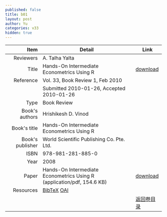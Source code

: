 ```yaml
---
published: false
title: b01
layout: post
author: Yu
categories: v33
hidden: true
---
```


| Item | Detail | Link |
|---:|---|---|
| Reviewers | A. Talha Yalta| |
| Title |Hands-On Intermediate Econometrics Using R | [download](http://www.jstatsoft.org/v33/b01/paper) |
| Reference |Vol. 33, Book Review 1, Feb 2010 | |
| | Submitted 2010-01-26, Accepted 2010-01-26| | 
| Type | Book Review| |
| Book's authors | Hrishikesh D. Vinod| |
| Book's title | Hands-On Intermediate Econometrics Using R| |
| Book's publisher | World Scientific Publishing Co. Pte. Ltd.| |
| ISBN | 978-981-281-885-0| |
| Year | 2008| |
| Paper | Hands-On Intermediate Econometrics Using R  (application/pdf, 154.6 KB)| [download](http://www.jstatsoft.org/v33/b01/paper) |
| Resources | [BibTeX](http://www.jstatsoft.org/v33/b01/bibtex) [OAI](http://www.jstatsoft.org/oai?verb=GetRecord&identifier=oai.jstatsoft/v33/b01&prefix=oai_dc)| |
| |  | [返回卷目录]({{site.baseurl}}/volume/v33.html) |